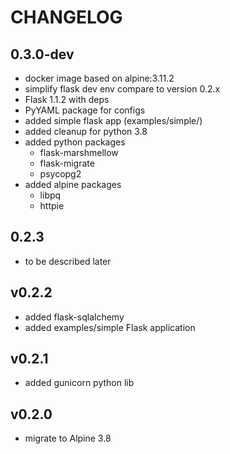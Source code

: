 # CHANGELOG

## 0.3.0-dev

- docker image based on alpine:3.11.2
- simplify flask dev env compare to version 0.2.x
- Flask 1.1.2 with deps
- PyYAML package for configs
- added simple flask app (examples/simple/)
- added cleanup for python 3.8
- added python packages
    - flask-marshmellow
    - flask-migrate
    - psycopg2
- added alpine packages
    - libpq
    - httpie

## 0.2.3

- to be described later

## v0.2.2

- added flask-sqlalchemy
- added examples/simple Flask application

## v0.2.1

- added gunicorn python lib

## v0.2.0

- migrate to Alpine 3.8

